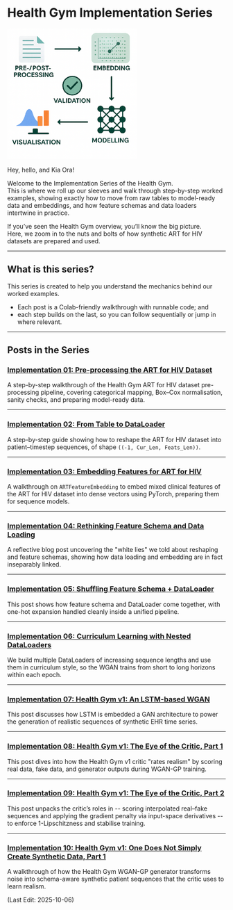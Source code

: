 # Health Gym Implementation Series

<img src="Supporting_Images/ZFig016_ImplementationSeries.png" alt="Health + Data Illustration" width="300"/>

Hey, hello, and Kia Ora!

Welcome to the Implementation Series of the Health Gym.  
This is where we roll up our sleeves and walk through step-by-step worked examples, showing exactly how to move from raw tables to model-ready data and embeddings, and how feature schemas and data loaders intertwine in practice.

If you’ve seen the Health Gym overview, you’ll know the big picture.  
Here, we zoom in to the nuts and bolts of how synthetic ART for HIV datasets are prepared and used.

---

## What is this series?

This series is created to help you understand the mechanics behind our worked examples.
* Each post is a Colab-friendly walkthrough with runnable code; and
* each step builds on the last, so you can follow sequentially or jump in where relevant.

---

## Posts in the Series

### [Implementation 01: Pre-processing the ART for HIV Dataset](https://github.com/NicKuo-ResearchStuff/Health_Gym_AI/tree/main/Blogs/Blogs_Z_Implementation/Implementation01)

A step-by-step walkthrough of the Health Gym ART for HIV dataset pre-processing pipeline, covering categorical mapping, Box–Cox normalisation, sanity checks, and preparing model-ready data.

---

### [Implementation 02: From Table to DataLoader](https://github.com/NicKuo-ResearchStuff/Health_Gym_AI/tree/main/Blogs/Blogs_Z_Implementation/Implementation02)

A step-by-step guide showing how to reshape the ART for HIV dataset into patient–timestep sequences, of shape `((-1, Cur_Len, Feats_Len))`.

---

### [Implementation 03: Embedding Features for ART for HIV](https://github.com/NicKuo-ResearchStuff/Health_Gym_AI/tree/main/Blogs/Blogs_Z_Implementation/Implementation03)

A walkthrough on `ARTFeatureEmbedding` to embed mixed clinical features of the ART for HIV dataset into dense vectors using PyTorch, preparing them for sequence models.

---

### [Implementation 04: Rethinking Feature Schema and Data Loading](https://github.com/NicKuo-ResearchStuff/Health_Gym_AI/tree/main/Blogs/Blogs_Z_Implementation/Implementation04)

A reflective blog post uncovering the "white lies" we told about reshaping and feature schemas, showing how data loading and embedding are in fact inseparably linked.

---

### [Implementation 05: Shuffling Feature Schema + DataLoader](https://github.com/NicKuo-ResearchStuff/Health_Gym_AI/tree/main/Blogs/Blogs_Z_Implementation/Implementation05)

This post shows how feature schema and DataLoader come together, with one-hot expansion handled cleanly inside a unified pipeline.

---

### [Implementation 06: Curriculum Learning with Nested DataLoaders](https://github.com/NicKuo-ResearchStuff/Health_Gym_AI/tree/main/Blogs/Blogs_Z_Implementation/Implementation06)

We build multiple DataLoaders of increasing sequence lengths and use them in curriculum style, so the WGAN trains from short to long horizons within each epoch.

---

### [Implementation 07: Health Gym v1: An LSTM-based WGAN](https://github.com/NicKuo-ResearchStuff/Health_Gym_AI/tree/main/Blogs/Blogs_Z_Implementation/Implementation07)

This post discusses how LSTM is embedded a GAN architecture to power the generation of realistic sequences of synthetic EHR time series.

---

### [Implementation 08: Health Gym v1: The Eye of the Critic, Part 1](https://github.com/NicKuo-ResearchStuff/Health_Gym_AI/tree/main/Blogs/Blogs_Z_Implementation/Implementation08)

This post dives into how the Health Gym v1 critic "rates realism" by scoring real data, fake data, and generator outputs during WGAN-GP training.

---

### [Implementation 09: Health Gym v1: The Eye of the Critic, Part 2](https://github.com/NicKuo-ResearchStuff/Health_Gym_AI/tree/main/Blogs/Blogs_Z_Implementation/Implementation09)

This post unpacks the critic’s roles in -- scoring interpolated real–fake sequences and applying the gradient penalty via input-space derivatives -- to enforce 1-Lipschitzness and stabilise training.

---

### [Implementation 10: Health Gym v1: One Does Not Simply Create Synthetic Data, Part 1](https://github.com/NicKuo-ResearchStuff/Health_Gym_AI/tree/main/Blogs/Blogs_Z_Implementation/Implementation10)

A walkthrough of how the Health Gym WGAN-GP generator transforms noise into schema-aware synthetic patient sequences that the critic uses to learn realism.

(Last Edit: 2025-10-06)


